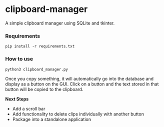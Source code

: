 # clipboard-manager

A simple clipboard manager using SQLite and tkinter.

### Requirements
```
pip install -r requirements.txt
```

### How to use
```
python3 clipboard_manager.py
```
Once you copy something, it will automatically go into the database and display as a button on the GUI. Click on a button and the text stored in that button will be copied to the clipboard.


**Next Steps**
- Add a scroll bar
- Add functionality to delete clips individually with another button
- Package into a standalone application